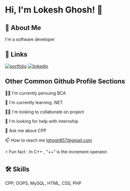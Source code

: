 
# Hi, I'm Lokesh Ghosh! 👋


## 🚀 About Me
I'm a software developer


## 🔗 Links
[![portfolio](https://img.shields.io/badge/my_portfolio-000?style=for-the-badge&logo=ko-fi&logoColor=white)](https://lokeshghosh.netlify.app/)
[![linkedin](https://img.shields.io/badge/linkedin-0A66C2?style=for-the-badge&logo=linkedin&logoColor=white)](https://www.linkedin.com/in/lokeshghosh/)



## Other Common Github Profile Sections
👩‍💻 I'm currently persuing BCA

🧠 I'm currently learning .NET

👯‍♀️ I'm looking to collaborate on project

🤔 I'm looking for help with internship

💬 Ask me about CPP

📫 How to reach me lghosh857@gmail.com

⚡️ Fun fact : In C++ , “++” is the increment operator.


## 🛠 Skills
CPP, OOPS, MySQL, HTML, CSS, PHP
